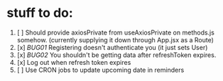 # stuff to do:

1. [ ] Should provide axiosPrivate from useAxiosPrivate on methods.js somehow. (currently supplying it down through App.jsx as a Route)
2. [x] _BUG01_ Registering doesn't authenticate you (it just sets User)
3. [x] _BUG02_ You shouldn't be getting data after refreshToken expires.
4. [x] Log out when refresh token expires
5. [ ] Use CRON jobs to update upcoming date in reminders
